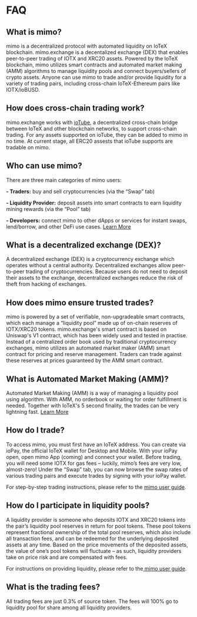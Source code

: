 # FAQ

## **What is mimo?**

mimo is a decentralized protocol with automated liquidity on IoTeX blockchain. mimo.exchange is a decentalized exchange \(DEX\) that enables peer-to-peer trading of IOTX and XRC20 assets. Powered by the IoTeX blockchain, mimo utilizes smart contracts and automated market making \(AMM\) algorithms to manage liquidity pools and connect buyers/sellers of crypto assets. Anyone can use mimo to trade and/or provide liquidity for a variety of trading pairs, including cross-chain IoTeX-Ethereum pairs like IOTX/ioBUSD.

## How does cross-chain trading work?

mimo.exchange works with [ioTube](https://tube.iotex.io/), a decentralized cross-chain bridge between IoTeX and other blockchain networks, to support cross-chain trading. For any assets supported on ioTube, they can be added to mimo in no time. At current stage, all ERC20 assests that ioTube supports are tradable on mimo.

## **Who can use mimo?**

There are three main categories of mimo users:

**- Traders:** buy and sell cryptocurrencies \(via the “Swap” tab\) 

**- Liquidity Provider:** deposit assets into smart contracts to earn liquidity mining rewards \(via the “Pool” tab\) 

**- Developers:** connect mimo to other dApps or services for instant swaps, lend/borrow, and other DeFi use cases. [Learn More](https://docs.mimo.exchange/api)

## What is a decentralized exchange \(DEX\)?

A decentralized exchange \(DEX\) is a cryptocurrency exchange which operates without a central authority. Decentralized exchanges allow peer-to-peer trading of cryptocurrencies. Because users do not need to deposit their assets to the exchange, decentralized exchanges reduce the risk of theft from hacking of exchanges.  


## How does mimo ensure trusted trades?

mimo is powered by a set of verifiable, non-upgradeable smart contracts, which each manage a “liquidity pool” made up of on-chain reserves of IOTX/XRC20 tokens. mimo.exchange's smart contract is based on Uniswap's V1 contract, which has been widely used and tested in practise. Instead of a centralized order book used by traditional cryptocurrency exchanges, mimo utilizes an automated market maker \(AMM\) smart contract for pricing and reserve management. Traders can trade against these reserves at prices guaranteed by the AMM smart contract.

## What is Automated Market Making \(AMM\)?

Automated Market Making \(AMM\) is a way of managing a liquidity pool using algorithm. With AMM, no orderbook or waiting for order fulfillment is needed. Together with IoTeX's 5 second finality, the trades can be very lightning fast. [Learn More](https://docs.mimo.exchange/the-formulas)

## **How do I trade?**

To access mimo, you must first have an IoTeX address. You can create via ioPay, the official IoTeX wallet for Desktop and Mobile. With your ioPay open, open mimo App \(coming\) and connect your wallet. Before trading, you will need some IOTX for gas fees – luckily, mimo’s fees are very low, almost-zero! Under the “Swap” tab, you can now browse the swap rates of various trading pairs and execute trades by signing with your ioPay wallet. 

For step-by-step trading instructions, please refer to the [mimo user guide](https://community.iotex.io/t/mimo-trading-on-mimo-step-by-step-instructions/1524).

## How do I participate in liquidity pools?

A liquidity provider is someone who deposits IOTX and XRC20 tokens into the pair’s liquidity pool reserves in return for pool tokens. These pool tokens represent fractional ownership of the total pool reserves, which also include all transaction fees, and can be redeemed for the underlying deposited assets at any time. Based on the price movements of the deposited assets, the value of one’s pool tokens will fluctuate – as such, liquidity providers take on price risk and are compensated with fees. 

For instructions on providing liquidity, please refer to the[ mimo user guide](https://community.iotex.io/t/mimo-managing-liquidity-pools-step-by-step-instructions/1523).

## What is the trading fees?

All trading fees are just 0.3% of source token. The fees will 100% go to liquidity pool for share among all liquidity providers.


